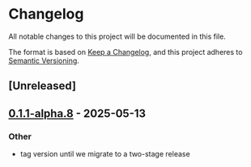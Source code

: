 # Changelog

All notable changes to this project will be documented in this file.

The format is based on [Keep a Changelog](https://keepachangelog.com/en/1.0.0/),
and this project adheres to [Semantic Versioning](https://semver.org/spec/v2.0.0.html).

## [Unreleased]

## [0.1.1-alpha.8](https://github.com/flashbots/contender/releases/tag/contender_sqlite-v0.1.1-alpha.8) - 2025-05-13

### Other

- tag version until we migrate to a two-stage release
